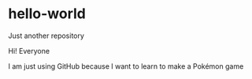 # hello-world
Just another repository

Hi! Everyone

I am just using GitHub because I want to 
learn to make a Pokémon game
